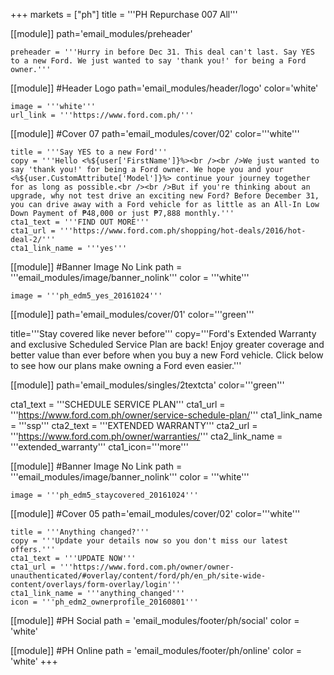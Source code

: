 +++
markets = ["ph"]
title = '''PH Repurchase 007 All'''

[[module]]
path='email_modules/preheader'

	preheader = '''Hurry in before Dec 31. This deal can't last. Say YES to a new Ford. We just wanted to say 'thank you!' for being a Ford owner.'''

[[module]] #Header Logo
path='email_modules/header/logo'
color='white'

	image = '''white'''
	url_link = '''https://www.ford.com.ph/'''

[[module]] #Cover 07
path='email_modules/cover/02'
color='''white''' 

	title = '''Say YES to a new Ford'''
	copy = '''Hello <%${user['FirstName']}%><br /><br />We just wanted to say 'thank you!' for being a Ford owner. We hope you and your <%${user.CustomAttribute['Model']}%> continue your journey together for as long as possible.<br /><br />But if you're thinking about an upgrade, why not test drive an exciting new Ford? Before December 31, you can drive away with a Ford vehicle for as little as an All-In Low Down Payment of ₱48,000 or just ₱7,888 monthly.'''
	cta1_text = '''FIND OUT MORE'''
	cta1_url = '''https://www.ford.com.ph/shopping/hot-deals/2016/hot-deal-2/'''
	cta1_link_name = '''yes'''

[[module]] #Banner Image No Link
path = '''email_modules/image/banner_nolink'''
color = '''white'''

	image = '''ph_edm5_yes_20161024'''

[[module]]
path='email_modules/cover/01'
color='''green'''

title='''Stay covered like never before'''
copy='''Ford's Extended Warranty and exclusive Scheduled Service Plan are back! Enjoy greater coverage and better value than ever before when you buy a new Ford vehicle. Click below to see how our plans make owning a Ford even easier.'''

[[module]]
path='email_modules/singles/2textcta'
color='''green'''

cta1_text = '''SCHEDULE SERVICE PLAN'''
cta1_url = '''https://www.ford.com.ph/owner/service-schedule-plan/'''
cta1_link_name = '''ssp'''
cta2_text = '''EXTENDED WARRANTY'''
cta2_url = '''https://www.ford.com.ph/owner/warranties/'''
cta2_link_name = '''extended_warranty'''
cta1_icon='''more'''

[[module]] #Banner Image No Link
path = '''email_modules/image/banner_nolink'''
color = '''white'''

	image = '''ph_edm5_staycovered_20161024'''

[[module]] #Cover 05
path='email_modules/cover/02'
color='''white'''

	title = '''Anything changed?'''
	copy = '''Update your details now so you don't miss our latest offers.'''
	cta1_text = '''UPDATE NOW'''
	cta1_url = '''https://www.ford.com.ph/owner/owner-unauthenticated/#overlay/content/ford/ph/en_ph/site-wide-content/overlays/form-overlay/login'''
	cta1_link_name = '''anything_changed'''
	icon = '''ph_edm2_ownerprofile_20160801'''

[[module]] #PH Social
path = 'email_modules/footer/ph/social'
color = 'white'

[[module]] #PH Online
path = 'email_modules/footer/ph/online'
color = 'white'
+++